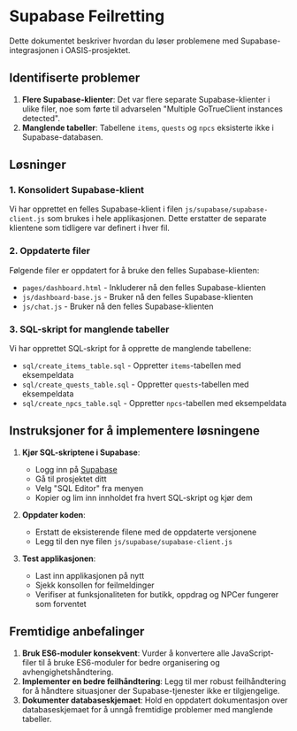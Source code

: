 # Supabase Feilretting

Dette dokumentet beskriver hvordan du løser problemene med Supabase-integrasjonen i OASIS-prosjektet.

## Identifiserte problemer

1. **Flere Supabase-klienter**: Det var flere separate Supabase-klienter i ulike filer, noe som førte til advarselen "Multiple GoTrueClient instances detected".
2. **Manglende tabeller**: Tabellene `items`, `quests` og `npcs` eksisterte ikke i Supabase-databasen.

## Løsninger

### 1. Konsolidert Supabase-klient

Vi har opprettet en felles Supabase-klient i filen `js/supabase/supabase-client.js` som brukes i hele applikasjonen. Dette erstatter de separate klientene som tidligere var definert i hver fil.

### 2. Oppdaterte filer

Følgende filer er oppdatert for å bruke den felles Supabase-klienten:
- `pages/dashboard.html` - Inkluderer nå den felles Supabase-klienten
- `js/dashboard-base.js` - Bruker nå den felles Supabase-klienten
- `js/chat.js` - Bruker nå den felles Supabase-klienten

### 3. SQL-skript for manglende tabeller

Vi har opprettet SQL-skript for å opprette de manglende tabellene:
- `sql/create_items_table.sql` - Oppretter `items`-tabellen med eksempeldata
- `sql/create_quests_table.sql` - Oppretter `quests`-tabellen med eksempeldata
- `sql/create_npcs_table.sql` - Oppretter `npcs`-tabellen med eksempeldata

## Instruksjoner for å implementere løsningene

1. **Kjør SQL-skriptene i Supabase**:
   - Logg inn på [Supabase](https://app.supabase.io/)
   - Gå til prosjektet ditt
   - Velg "SQL Editor" fra menyen
   - Kopier og lim inn innholdet fra hvert SQL-skript og kjør dem

2. **Oppdater koden**:
   - Erstatt de eksisterende filene med de oppdaterte versjonene
   - Legg til den nye filen `js/supabase/supabase-client.js`

3. **Test applikasjonen**:
   - Last inn applikasjonen på nytt
   - Sjekk konsollen for feilmeldinger
   - Verifiser at funksjonaliteten for butikk, oppdrag og NPCer fungerer som forventet

## Fremtidige anbefalinger

1. **Bruk ES6-moduler konsekvent**: Vurder å konvertere alle JavaScript-filer til å bruke ES6-moduler for bedre organisering og avhengighetshåndtering.
2. **Implementer en bedre feilhåndtering**: Legg til mer robust feilhåndtering for å håndtere situasjoner der Supabase-tjenester ikke er tilgjengelige.
3. **Dokumenter databaseskjemaet**: Hold en oppdatert dokumentasjon over databaseskjemaet for å unngå fremtidige problemer med manglende tabeller. 